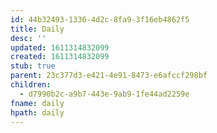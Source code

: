 ```yaml
---
id: 44b32493-1336-4d2c-8fa9-3f16eb4862f5
title: Daily
desc: ''
updated: 1611314832099
created: 1611314832099
stub: true
parent: 23c377d3-e421-4e91-8473-e6afccf298bf
children:
  - d7990b2c-a9b7-443e-9ab9-1fe44ad2259e
fname: daily
hpath: daily
---
```



